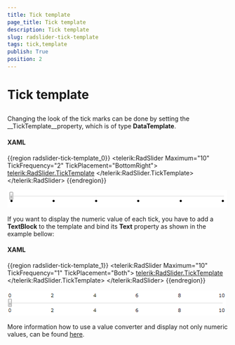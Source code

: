 ```yaml
---
title: Tick template
page_title: Tick template
description: Tick template
slug: radslider-tick-template
tags: tick,template
publish: True
position: 2
---
```


# Tick template



## 

Changing the look of the tick marks can be done by setting the __TickTemplate__property, which is of type __DataTemplate__.

#### __XAML__

{{region radslider-tick-template_0}}
	<telerik:RadSlider Maximum="10" TickFrequency="2" TickPlacement="BottomRight">
	 <telerik:RadSlider.TickTemplate>
	  <DataTemplate>
	   <Grid>
	    <Ellipse Width="5" Height="5" Fill="Black" />
	   </Grid>
	  </DataTemplate>
	 </telerik:RadSlider.TickTemplate>
	</telerik:RadSlider>
	{{endregion}}

![](images/radslider_features_ellipse_ticktemplate.png)

If you want to display the numeric value of each tick, you have to add a __TextBlock__ to the template and bind its __Text__ property as shown in the example bellow:

#### __XAML__

{{region radslider-tick-template_1}}
	<telerik:RadSlider Maximum="10" TickFrequency="1" TickPlacement="Both">
	 <telerik:RadSlider.TickTemplate>
	  <DataTemplate>
	   <Grid>
	    <TextBlock Text="{Binding}" FontSize="11"/>
	   </Grid>
	  </DataTemplate>
	 </telerik:RadSlider.TickTemplate>
	</telerik:RadSlider>
	{{endregion}}

![](images/radslider_features_digit_ticktemplate.png)

More information how to use a value converter and display not only numeric values, can be found [here](http://blogs.telerik.com/KirilStanoev/Posts/08-07-24/Using_ValueConverter_to_edit_Slider_s_TickTemplate.aspx?ReturnURL=%2fKirilStanoev%2fPosts.aspx).
